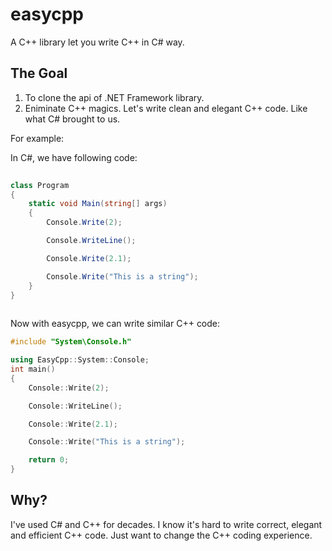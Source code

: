 # easycpp
A C++ library let you write C++ in C# way.

## The Goal
1. To clone the api of .NET Framework library.
2. Eniminate C++ magics. Let's write clean and elegant C++ code. Like what C# brought to us.

For example:

In C#, we have following code:
```csharp
    
class Program
{
    static void Main(string[] args)
    {
        Console.Write(2);

        Console.WriteLine();

        Console.Write(2.1);

        Console.Write("This is a string");
    }
}
    
```

Now with easycpp, we can write similar C++ code:
```cpp
#include "System\Console.h"

using EasyCpp::System::Console;
int main()
{
    Console::Write(2);

    Console::WriteLine();

    Console::Write(2.1);

    Console::Write("This is a string");

    return 0;
}
```

## Why?
I've used C# and C++ for decades. I know it's hard to write correct, elegant and efficient C++ code. Just want to change the C++ coding experience.
